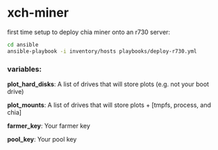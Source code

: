 # xch-miner

first time setup to deploy chia miner onto an r730 server:

```bash
cd ansible
ansible-playbook -i inventory/hosts playbooks/deploy-r730.yml
```

### variables:

**plot_hard_disks**: A list of drives that will store plots (e.g. not your boot drive)

**plot_mounts**: A list of drives that will store plots + [tmpfs, process, and chia]

**farmer_key**: Your farmer key

**pool_key**: Your pool key

